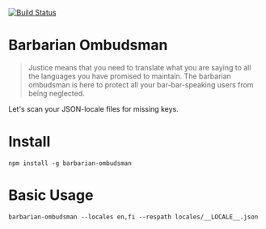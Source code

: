 [![Build Status](https://travis-ci.org/lumeet/barbarian-ombudsman.svg?branch=master)](https://travis-ci.org/lumeet/barbarian-ombudsman)

# Barbarian Ombudsman

> Justice means that you need to translate what you are saying to all the
  languages you have promised to maintain. The barbarian ombudsman is here to
  protect all your bar-bar-speaking users from being neglected.

Let's scan your JSON-locale files for missing keys.

# Install

    npm install -g barbarian-ombudsman

# Basic Usage

    barbarian-ombudsman --locales en,fi --respath locales/__LOCALE__.json
